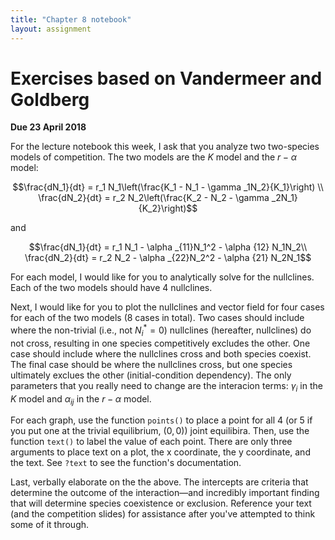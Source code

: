 ```yaml
---
title: "Chapter 8 notebook"
layout: assignment
---
```


# Exercises based on Vandermeer and Goldberg
**Due 23 April 2018**

For the lecture notebook this week, I ask that you analyze two two-species models of competition. The two models are the $K$ model and the $r-\alpha$ model:

$$\frac{dN_1}{dt} = r_1 N_1\left(\frac{K_1 - N_1 - \gamma _1N_2}{K_1}\right) \\
\frac{dN_2}{dt} = r_2 N_2\left(\frac{K_2 - N_2 - \gamma _2N_1}{K_2}\right)$$

and

$$\frac{dN_1}{dt} = r_1 N_1 - \alpha _{11}N_1^2 - \alpha {12} N_1N_2\\
\frac{dN_2}{dt} = r_2 N_2 - \alpha _{22}N_2^2 - \alpha {21} N_2N_1$$

For each model, I would like for you to analytically solve for the nullclines. Each of the two models should have 4 nullclines.

Next, I would like for you to plot the nullclines and vector field for four cases for each of the two models (8 cases in total). Two cases should include where the non-trivial (i.e., not $N_i^* =0$) nullclines (hereafter, nullclines) do not cross, resulting in one species competitively excludes the other. One case should include where the nullclines cross and both species coexist. The final case should be where the nullclines cross, but one species ultimately exclues the other (initial-condition dependency). The only parameters that you really need to change are the interacion terms: $\gamma _i$ in the $K$ model and $\alpha _{ij}$ in the $r-\alpha$ model.

For each graph, use the function `points()` to place a point for all 4 (or 5 if you put one at the trivial equilibrium, $(0,0)$) joint equilibira. Then, use the function `text()` to label the value of each point. There are only three arguments to place text on a plot, the x coordinate, the y coordinate, and the text. See `?text` to see the function's documentation.

Last, verbally elaborate on the the above. The intercepts are criteria that determine the outcome of the interaction—and incredibly important finding that will determine species coexistence or exclusion. Reference your text (and the competition slides) for assistance after you've attempted to think some of it through.